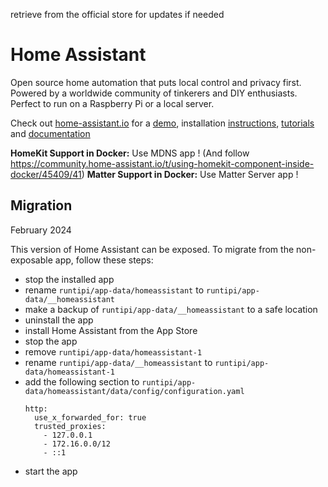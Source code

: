 retrieve from the official store for updates if needed

# Home Assistant

Open source home automation that puts local control and privacy first. Powered by a worldwide community of tinkerers and DIY enthusiasts. Perfect to run on a Raspberry Pi or a local server.

Check out [home-assistant.io](https://home-assistant.io) for a [demo](https://home-assistant.io/demo/), installation [instructions](https://home-assistant.io/getting-started/), [tutorials](https://home-assistant.io/getting-started/automation/) and [documentation](https://home-assistant.io/docs/)

**HomeKit Support in Docker:** Use MDNS app ! (And follow https://community.home-assistant.io/t/using-homekit-component-inside-docker/45409/41)
**Matter Support in Docker:** Use Matter Server app !

## Migration

February 2024

This version of Home Assistant can be exposed. To migrate from the non-exposable app, follow these steps:

- stop the installed app
- rename `runtipi/app-data/homeassistant` to `runtipi/app-data/__homeassistant`
- make a backup of `runtipi/app-data/__homeassistant` to a safe location
- uninstall the app
- install Home Assistant from the App Store
- stop the app
- remove `runtipi/app-data/homeassistant-1`
- rename `runtipi/app-data/__homeassistant` to `runtipi/app-data/homeassistant-1`
- add the following section to `runtipi/app-data/homeassistant/data/config/configuration.yaml`
  ```
  http:
    use_x_forwarded_for: true
    trusted_proxies:
      - 127.0.0.1
      - 172.16.0.0/12
      - ::1
  ```
- start the app
